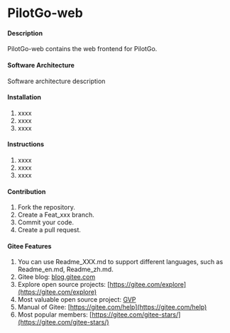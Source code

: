# PilotGo-web

#### Description
PilotGo-web contains the web frontend for PilotGo.

#### Software Architecture
Software architecture description

#### Installation

1.  xxxx
2.  xxxx
3.  xxxx

#### Instructions

1.  xxxx
2.  xxxx
3.  xxxx

#### Contribution

1.  Fork the repository.
2.  Create a Feat_xxx branch.
3.  Commit your code.
4.  Create a pull request.


#### Gitee Features

1.  You can use Readme\_XXX.md to support different languages, such as Readme\_en.md, Readme\_zh.md.
2.  Gitee blog: [blog.gitee.com](https://blog.gitee.com)
3.  Explore open source projects: [https://gitee.com/explore](https://gitee.com/explore)
4.  Most valuable open source project: [GVP](https://gitee.com/gvp)
5.  Manual of Gitee: [https://gitee.com/help](https://gitee.com/help)
6.  Most popular members:  [https://gitee.com/gitee-stars/](https://gitee.com/gitee-stars/)
